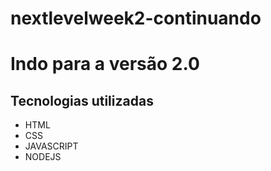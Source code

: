 # nextlevelweek2-continuando


# Indo para a versão 2.0

## Tecnologias utilizadas

* HTML
* CSS
* JAVASCRIPT
* NODEJS
